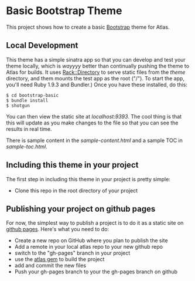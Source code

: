 # Basic Bootstrap Theme

This project shows how to create a basic [Bootstrap](http://getbootstrap.com/) theme for Atlas.


## Local Development

This theme has a simple sinatra app so that you can develop and test your theme locally, which is *wayyyy* better than continually pushing the theme to Atlas for builds.  It uses [Rack::Directory](http://www.ruby-doc.org/gems/docs/e/edgar-rack-1.2.1/Rack/Directory.html) to serve static files from the _theme_ directory, and them mounts the test app as the root ("/").  To start the app, you'll need Ruby 1.9.3 and Bundler.)  Once you have these installed, do this:

```
$ cd bootstrap-basic
$ bundle install
$ shotgun
```

You can then view the static site at _localhost:9393_.  The cool thing is that this will update as you make changes to the file so that you can see the results in real time.

There is sample content in the *sample-content.html* and a sample TOC in *sample-toc.html*.


## Including this theme in your project

The first step in including this theme in your project is pretty simple:

* Clone this repo in the root directory of your project


## Publishing your project on github pages

For now, the simplest way to publish a project is to do it as a static site on [github pages](https://pages.github.com/). Here's what you need to do:

* Create a new repo on GitHub where you plan to publish the site
* Add a remote in your local atlas repo to your new github repo
* switch to the "gh-pages" branch in your project
* use the [atlas gem](http://rubygems.org/gems/atlas-api) to build the project
* add and commit the new files
* Push your gh-pages branch to your the gh-pages branch on github


